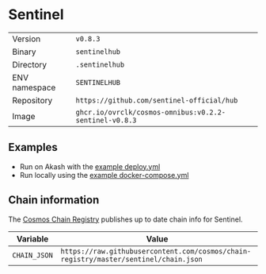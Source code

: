 # Sentinel

| | |
|---|---|
|Version|`v0.8.3`|
|Binary|`sentinelhub`|
|Directory|`.sentinelhub`|
|ENV namespace|`SENTINELHUB`|
|Repository|`https://github.com/sentinel-official/hub`|
|Image|`ghcr.io/ovrclk/cosmos-omnibus:v0.2.2-sentinel-v0.8.3`|

## Examples

- Run on Akash with the [example deploy.yml](./deploy.yml)
- Run locally using the [example docker-compose.yml](./docker-compose.yml)

## Chain information

The [Cosmos Chain Registry](https://github.com/cosmos/chain-registry) publishes up to date chain info for Sentinel.

|Variable|Value|
|---|---|
|`CHAIN_JSON`|`https://raw.githubusercontent.com/cosmos/chain-registry/master/sentinel/chain.json`|
